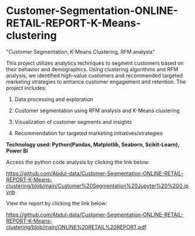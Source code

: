 # Customer-Segmentation-ONLINE-RETAIL-REPORT-K-Means-clustering
"Customer Segmentation, K-Means Clustering, RFM analysis"

This project utilizes analytics techniques to segment customers based on their behavior and demographics. Using clustering algorithms and RFM analysis, we identified high-value customers and recommended targeted marketing strategies to enhance customer engagement and retention. The project includes:

1. Data processing and exploration

2. Customer segmentation using RFM analysis and K-Means clustering

3. Visualization of customer segments and insights

4. Recommendation for targeted marketing initiatives/strategies

__Technology used: Python(Pandas, Matplotlib, Seaborn, Scikit-Learn), Power Bi__

Access the python code analysis by clicking the link below:

https://github.com/Abdul-data/Customer-Segmentation-ONLINE-RETAIL-REPORT-K-Means-clustering/blob/main/Customer%20Segmentation%20Jupyter%20%20().ipynb

View the report by clicking the link below:

https://github.com/Abdul-data/Customer-Segmentation-ONLINE-RETAIL-REPORT-K-Means-clustering/blob/main/ONLINE%20RETAIL%20REPORT.pdf

